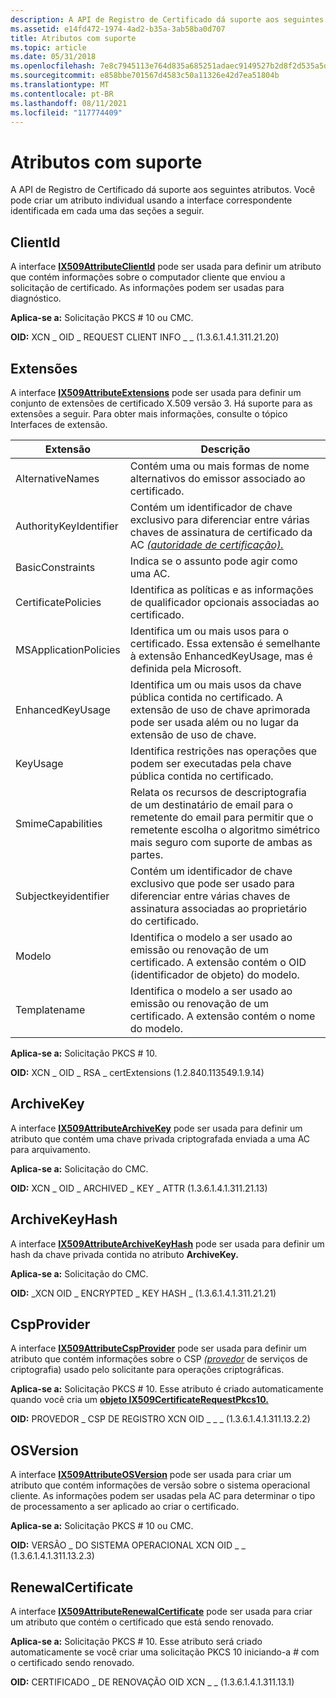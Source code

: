 ```yaml
---
description: A API de Registro de Certificado dá suporte aos seguintes atributos. Você pode criar um atributo individual usando a interface correspondente identificada em cada uma das seções a seguir.
ms.assetid: e14fd472-1974-4ad2-b35a-3ab58ba0d707
title: Atributos com suporte
ms.topic: article
ms.date: 05/31/2018
ms.openlocfilehash: 7e8c7945113e764d835a685251adaec9149527b2d8f2d535a5dd24f26a5623bf
ms.sourcegitcommit: e858bbe701567d4583c50a11326e42d7ea51804b
ms.translationtype: MT
ms.contentlocale: pt-BR
ms.lasthandoff: 08/11/2021
ms.locfileid: "117774409"
---
```

# <a name="supported-attributes"></a>Atributos com suporte

A API de Registro de Certificado dá suporte aos seguintes atributos. Você pode criar um atributo individual usando a interface correspondente identificada em cada uma das seções a seguir.

## <a name="clientid"></a>ClientId

A interface [**IX509AttributeClientId**](/windows/desktop/api/CertEnroll/nn-certenroll-ix509attributeclientid) pode ser usada para definir um atributo que contém informações sobre o computador cliente que enviou a solicitação de certificado. As informações podem ser usadas para diagnóstico.

**Aplica-se a:** Solicitação PKCS \# 10 ou CMC.

**OID:** XCN \_ OID \_ REQUEST CLIENT INFO \_ \_ (1.3.6.1.4.1.311.21.20)

## <a name="extensions"></a>Extensões

A interface [**IX509AttributeExtensions**](/windows/desktop/api/CertEnroll/nn-certenroll-ix509attributeextensions) pode ser usada para definir um conjunto de extensões de certificado X.509 versão 3. Há suporte para as extensões a seguir. Para obter mais informações, consulte o tópico Interfaces de extensão.



| Extensão              | Descrição                                                                                                                                                                                                                      |
|------------------------|----------------------------------------------------------------------------------------------------------------------------------------------------------------------------------------------------------------------------------|
| AlternativeNames       | Contém uma ou mais formas de nome alternativos do emissor associado ao certificado.                                                                                                                                       |
| AuthorityKeyIdentifier | Contém um identificador de chave exclusivo para diferenciar entre várias chaves de assinatura de certificado da AC [*(autoridade de certificação).*](/windows/desktop/SecGloss/c-gly) |
| BasicConstraints       | Indica se o assunto pode agir como uma AC.                                                                                                                                                                                   |
| CertificatePolicies    | Identifica as políticas e as informações de qualificador opcionais associadas ao certificado.                                                                                                                                      |
| MSApplicationPolicies  | Identifica um ou mais usos para o certificado. Essa extensão é semelhante à extensão EnhancedKeyUsage, mas é definida pela Microsoft.                                                                                           |
| EnhancedKeyUsage       | Identifica um ou mais usos da chave pública contida no certificado. A extensão de uso de chave aprimorada pode ser usada além ou no lugar da extensão de uso de chave.                                                  |
| KeyUsage               | Identifica restrições nas operações que podem ser executadas pela chave pública contida no certificado.                                                                                                                  |
| SmimeCapabilities      | Relata os recursos de descriptografia de um destinatário de email para o remetente do email para permitir que o remetente escolha o algoritmo simétrico mais seguro com suporte de ambas as partes.                                                      |
| Subjectkeyidentifier   | Contém um identificador de chave exclusivo que pode ser usado para diferenciar entre várias chaves de assinatura associadas ao proprietário do certificado.                                                                                          |
| Modelo               | Identifica o modelo a ser usado ao emissão ou renovação de um certificado. A extensão contém o OID (identificador de objeto) do modelo.                                                                                       |
| Templatename           | Identifica o modelo a ser usado ao emissão ou renovação de um certificado. A extensão contém o nome do modelo.                                                                                                          |



 

**Aplica-se a:** Solicitação PKCS \# 10.

**OID:** XCN \_ OID \_ RSA \_ certExtensions (1.2.840.113549.1.9.14)

## <a name="archivekey"></a>ArchiveKey

A interface [**IX509AttributeArchiveKey**](/windows/desktop/api/CertEnroll/nn-certenroll-ix509attributearchivekey) pode ser usada para definir um atributo que contém uma chave privada criptografada enviada a uma AC para arquivamento.

**Aplica-se a:** Solicitação do CMC.

**OID:** XCN \_ OID \_ ARCHIVED \_ KEY \_ ATTR (1.3.6.1.4.1.311.21.13)

## <a name="archivekeyhash"></a>ArchiveKeyHash

A interface [**IX509AttributeArchiveKeyHash**](/windows/desktop/api/CertEnroll/nn-certenroll-ix509attributearchivekeyhash) pode ser usada para definir um hash da chave privada contida no atributo **ArchiveKey.**

**Aplica-se a:** Solicitação do CMC.

**OID:** \_XCN OID \_ ENCRYPTED \_ KEY HASH \_ (1.3.6.1.4.1.311.21.21)

## <a name="cspprovider"></a>CspProvider

A interface [**IX509AttributeCspProvider**](/windows/desktop/api/CertEnroll/nn-certenroll-ix509attributecspprovider) pode ser usada para definir um atributo que contém informações sobre o CSP [*(provedor*](/windows/desktop/SecGloss/c-gly) de serviços de criptografia) usado pelo solicitante para operações criptográficas.

**Aplica-se a:** Solicitação PKCS \# 10. Esse atributo é criado automaticamente quando você cria um [**objeto IX509CertificateRequestPkcs10.**](/windows/desktop/api/CertEnroll/nn-certenroll-ix509certificaterequestpkcs10)

**OID:** PROVEDOR \_ CSP DE REGISTRO XCN OID \_ \_ \_ (1.3.6.1.4.1.311.13.2.2)

## <a name="osversion"></a>OSVersion

A interface [**IX509AttributeOSVersion**](/windows/desktop/api/CertEnroll/nn-certenroll-ix509attributeosversion) pode ser usada para criar um atributo que contém informações de versão sobre o sistema operacional cliente. As informações podem ser usadas pela AC para determinar o tipo de processamento a ser aplicado ao criar o certificado.

**Aplica-se a:** Solicitação PKCS \# 10 ou CMC.

**OID:** VERSÃO \_ DO SISTEMA OPERACIONAL XCN OID \_ \_ (1.3.6.1.4.1.311.13.2.3)

## <a name="renewalcertificate"></a>RenewalCertificate

A interface [**IX509AttributeRenewalCertificate**](/windows/desktop/api/CertEnroll/nn-certenroll-ix509attributerenewalcertificate) pode ser usada para criar um atributo que contém o certificado que está sendo renovado.

**Aplica-se a:** Solicitação PKCS \# 10. Esse atributo será criado automaticamente se você criar uma solicitação PKCS 10 iniciando-a \# com o certificado sendo renovado.

**OID:** CERTIFICADO \_ DE RENOVAÇÃO OID XCN \_ \_ (1.3.6.1.4.1.311.13.1)

 

 
